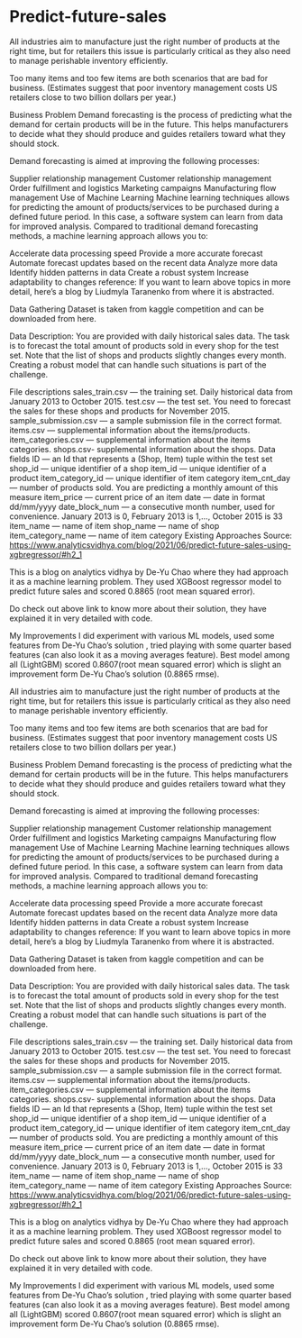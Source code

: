 # Predict-future-sales
All industries aim to manufacture just the right number of products at the right time, but for retailers this issue is particularly critical as they also need to manage perishable inventory efficiently.

Too many items and too few items are both scenarios that are bad for business. (Estimates suggest that poor inventory management costs US retailers close to two billion dollars per year.)

Business Problem
Demand forecasting is the process of predicting what the demand for certain products will be in the future. This helps manufacturers to decide what they should produce and guides retailers toward what they should stock.

Demand forecasting is aimed at improving the following processes:

Supplier relationship management
Customer relationship management
Order fulfillment and logistics
Marketing campaigns
Manufacturing flow management
Use of Machine Learning
Machine learning techniques allows for predicting the amount of products/services to be purchased during a defined future period. In this case, a software system can learn from data for improved analysis. Compared to traditional demand forecasting methods, a machine learning approach allows you to:

Accelerate data processing speed
Provide a more accurate forecast
Automate forecast updates based on the recent data
Analyze more data
Identify hidden patterns in data
Create a robust system
Increase adaptability to changes
reference: If you want to learn above topics in more detail, here’s a blog by Liudmyla Taranenko from where it is abstracted.

Data Gathering
Dataset is taken from kaggle competition and can be downloaded from here.

Data Description:
You are provided with daily historical sales data. The task is to forecast the total amount of products sold in every shop for the test set. Note that the list of shops and products slightly changes every month. Creating a robust model that can handle such situations is part of the challenge.

File descriptions
sales_train.csv — the training set. Daily historical data from January 2013 to October 2015.
test.csv — the test set. You need to forecast the sales for these shops and products for November 2015.
sample_submission.csv — a sample submission file in the correct format.
items.csv — supplemental information about the items/products.
item_categories.csv — supplemental information about the items categories.
shops.csv- supplemental information about the shops.
Data fields
ID — an Id that represents a (Shop, Item) tuple within the test set
shop_id — unique identifier of a shop
item_id — unique identifier of a product
item_category_id — unique identifier of item category
item_cnt_day — number of products sold. You are predicting a monthly amount of this measure
item_price — current price of an item
date — date in format dd/mm/yyyy
date_block_num — a consecutive month number, used for convenience. January 2013 is 0, February 2013 is 1,…, October 2015 is 33
item_name — name of item
shop_name — name of shop
item_category_name — name of item category
Existing Approaches
Source: https://www.analyticsvidhya.com/blog/2021/06/predict-future-sales-using-xgbregressor/#h2_1

This is a blog on analytics vidhya by De-Yu Chao where they had approach it as a machine learning problem. They used XGBoost regressor model to predict future sales and scored 0.8865 (root mean squared error).

Do check out above link to know more about their solution, they have explained it in very detailed with code.

My Improvements
I did experiment with various ML models, used some features from De-Yu Chao’s solution , tried playing with some quarter based features (can also look it as a moving averages feature). Best model among all (LightGBM) scored 0.8607(root mean squared error) which is slight an improvement form De-Yu Chao’s solution (0.8865 rmse).

All industries aim to manufacture just the right number of products at the right time, but for retailers this issue is particularly critical as they also need to manage perishable inventory efficiently.

Too many items and too few items are both scenarios that are bad for business. (Estimates suggest that poor inventory management costs US retailers close to two billion dollars per year.)

Business Problem
Demand forecasting is the process of predicting what the demand for certain products will be in the future. This helps manufacturers to decide what they should produce and guides retailers toward what they should stock.

Demand forecasting is aimed at improving the following processes:

Supplier relationship management
Customer relationship management
Order fulfillment and logistics
Marketing campaigns
Manufacturing flow management
Use of Machine Learning
Machine learning techniques allows for predicting the amount of products/services to be purchased during a defined future period. In this case, a software system can learn from data for improved analysis. Compared to traditional demand forecasting methods, a machine learning approach allows you to:

Accelerate data processing speed
Provide a more accurate forecast
Automate forecast updates based on the recent data
Analyze more data
Identify hidden patterns in data
Create a robust system
Increase adaptability to changes
reference: If you want to learn above topics in more detail, here’s a blog by Liudmyla Taranenko from where it is abstracted.

Data Gathering
Dataset is taken from kaggle competition and can be downloaded from here.

Data Description:
You are provided with daily historical sales data. The task is to forecast the total amount of products sold in every shop for the test set. Note that the list of shops and products slightly changes every month. Creating a robust model that can handle such situations is part of the challenge.

File descriptions
sales_train.csv — the training set. Daily historical data from January 2013 to October 2015.
test.csv — the test set. You need to forecast the sales for these shops and products for November 2015.
sample_submission.csv — a sample submission file in the correct format.
items.csv — supplemental information about the items/products.
item_categories.csv — supplemental information about the items categories.
shops.csv- supplemental information about the shops.
Data fields
ID — an Id that represents a (Shop, Item) tuple within the test set
shop_id — unique identifier of a shop
item_id — unique identifier of a product
item_category_id — unique identifier of item category
item_cnt_day — number of products sold. You are predicting a monthly amount of this measure
item_price — current price of an item
date — date in format dd/mm/yyyy
date_block_num — a consecutive month number, used for convenience. January 2013 is 0, February 2013 is 1,…, October 2015 is 33
item_name — name of item
shop_name — name of shop
item_category_name — name of item category
Existing Approaches
Source: https://www.analyticsvidhya.com/blog/2021/06/predict-future-sales-using-xgbregressor/#h2_1

This is a blog on analytics vidhya by De-Yu Chao where they had approach it as a machine learning problem. They used XGBoost regressor model to predict future sales and scored 0.8865 (root mean squared error).

Do check out above link to know more about their solution, they have explained it in very detailed with code.

My Improvements
I did experiment with various ML models, used some features from De-Yu Chao’s solution , tried playing with some quarter based features (can also look it as a moving averages feature). Best model among all (LightGBM) scored 0.8607(root mean squared error) which is slight an improvement form De-Yu Chao’s solution (0.8865 rmse).

